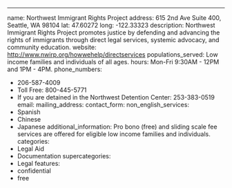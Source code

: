 ---
name: Northwest Immigrant Rights Project
address: 615 2nd Ave Suite 400, Seattle, WA 98104
lat: 47.60272
long: -122.33323
description: Northwest Immigrant Rights Project promotes justice by defending and advancing the rights of immigrants through direct legal services, systemic advocacy, and community education.
website: http://www.nwirp.org/howwehelp/directservices
populations_served: Low income families and individuals of all ages.
hours: Mon-Fri 9:30AM - 12PM and 1PM - 4PM.
phone_numbers:
  - 206-587-4009
  - Toll Free: 800-445-5771
  - If you are detained in the Northwest Detention Center: 253-383-0519
email: 
mailing_address:
contact_form:
non_english_services: 
  - Spanish 
  - Chinese 
  - Japanese
additional_information: Pro bono (free) and sliding scale fee services are offered for eligible low income families and individuals.
categories:
  - Legal Aid
  - Documentation
supercategories:
  - Legal
features:
  - confidential
  - free